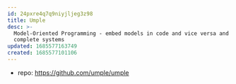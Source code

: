 ```yaml
---
id: 24pxre4q7q9niyjljeg3z98
title: Umple
desc: >-
  Model-Oriented Programming - embed models in code and vice versa and generate
  complete systems
updated: 1685577163749
created: 1685577101106
---
```


- repo: https://github.com/umple/umple